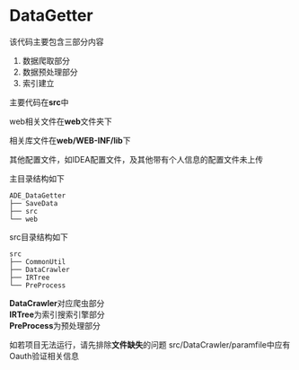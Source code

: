 # DataGetter
该代码主要包含三部分内容

1. 数据爬取部分
2. 数据预处理部分
3. 索引建立



主要代码在**src**中

web相关文件在**web**文件夹下

相关库文件在**web/WEB-INF/lib**下

其他配置文件，如IDEA配置文件，及其他带有个人信息的配置文件未上传



主目录结构如下
``` shell
ADE_DataGetter
├── SaveData
├── src
└── web  
```


src目录结构如下

``` shell
src
├── CommonUtil
├── DataCrawler
├── IRTree
└── PreProcess
```

**DataCrawler**对应爬虫部分  
**IRTree**为索引搜索引擎部分  
**PreProcess**为预处理部分  

如若项目无法运行，请先排除**文件缺失**的问题
src/DataCrawler/paramfile中应有Oauth验证相关信息
